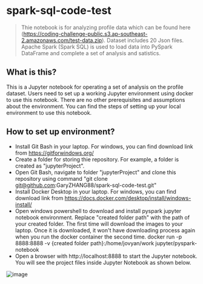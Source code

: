 # spark-sql-code-test

> Thie notebook is for analyzing profile data which can be found here (https://coding-challenge-public.s3.ap-southeast-2.amazonaws.com/test-data.zip). Dataset includes 20 Json files. Apache Spark (Spark SQL) is used to load data into PySpark DataFrame and complete a set of analysis and satistics.  

## What is this?

This is a Jupyter notebook for operating a set of analysis on the profile dataset. Users need to set up a working Jupyter environment using docker to use this notebook. There are no other prerequisites and assumptions about the environment. You can find the steps of setting up your local environment to use this notebook.

## How to set up environment?

 * Install Git Bash in your laptop. For windows, you can find download link from https://gitforwindows.org/
 * Create a folder for storing thie repository. For example, a folder is created as "jupyterProject".
 * Open Git Bash, navigate to folder "jupyterProject" and clone this repository using command "git clone git@github.com:GaryZHANG88/spark-sql-code-test.git"  
 * Install Docker Desktop in your laptop. For windows, you can find download link from https://docs.docker.com/desktop/install/windows-install/
 * Open windows powershell to download and install pyspark jupyter notebook environment. Replace "created folder path" with the path of your created folder. The first    time will download the images to your laptop. Once it is downloaded, it won't have downloading process again when you run the docker container the second time.
   docker run -p 8888:8888 -v {created folder path}:/home/jovyan/work jupyter/pyspark-notebook
 * Open a browser with http://localhost:8888 to start the Jupyter notebook. You will see the project files inside Jupyter Notebook as shown below.

![image](https://user-images.githubusercontent.com/131972943/235287302-33e3fedf-1306-4d08-bb44-91f4f0ebd6a5.png)
